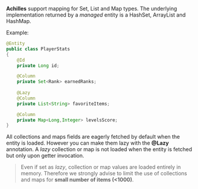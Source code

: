  **Achilles** support mapping for Set, List and Map types. The underlying implementation returned by a *managed*
 entity is a HashSet, ArrayList and HashMap.
 
 Example:
```java
@Entity
public class PlayerStats 
{
	@Id
	private Long id;

	@Column
	private Set<Rank> earnedRanks;
		
	@Lazy
	@Column
	private List<String> favoriteItems;

	@Column
	private Map<Long,Integer> levelsScore;		
} 
```

 All collections and maps fields are eagerly fetched by default when the entity is loaded. However you can make them lazy with the  **@Lazy** annotation. A _lazy_ collection or map is not loaded when the entity is fetched but only upon getter invocation.
 
>	Even if set as _lazy_, collection or map values are loaded entirely in memory. Therefore we strongly advise to limit the use of collections and maps for **small number of items (<1000)**.
 

 
 
